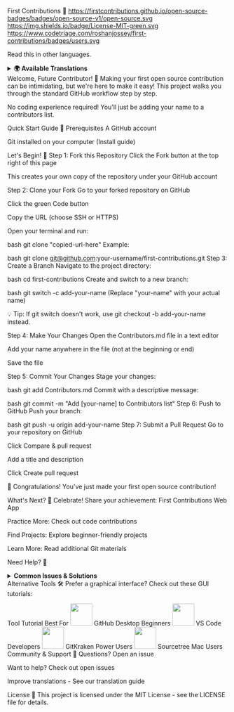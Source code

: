 First Contributions 🚀
https://firstcontributions.github.io/open-source-badges/badges/open-source-v1/open-source.svg
https://img.shields.io/badge/License-MIT-green.svg
https://www.codetriage.com/roshanjossey/first-contributions/badges/users.svg

Read this in other languages.
<details> <summary><b>🌍 Available Translations</b></summary>
<kbd><img title="Shqip" alt="Shqip" src="https://cdn.statically.io/gh/hjnilsson/country-flags/master/svg/al.svg" width="22"></kbd>
<kbd><img title="Armenian" alt="Armenian" src="https://cdn.statically.io/gh/hjnilsson/country-flags/master/svg/am.svg" width="22"></kbd>
<kbd><img title="Uzbek" alt="Uzbek language" src="https://cdn.statically.io/gh/hjnilsson/country-flags/master/svg/uz.svg" width="22"></kbd>
<kbd><img title="Azərbaycan dili" alt="Azərbaycan dili" src="https://cdn.statically.io/flags/az.svg" width="22"></kbd>
<kbd><img title="বাংলা" alt="বাংলা" src="https://cdn.statically.io/gh/hjnilsson/country-flags/master/svg/bd.svg" width="22"></kbd>
<kbd><img title="Bulgarian" alt="Bulgarian" src="https://cdn.statically.io/gh/hjnilsson/country-flags/master/svg/bg.svg" width="22"></kbd>
<kbd><img title="Português (Brasil)" alt="Português (Brasil)" src="https://cdn.statically.io/gh/hjnilsson/country-flags/master/svg/br.svg" width="22"></kbd>
<kbd><img title="Català" alt="Català" src="https://firstcontributions.github.io/assets/Readme/catalan1.png" width="22"></kbd>
<kbd><img title="中文 (Simplified)" alt="中文 (Simplified)" src="https://cdn.statically.io/gh/hjnilsson/country-flags/master/svg/cn.svg" width="22"></kbd>
<kbd><img title="Czech" alt="Czech" src="https://cdn.statically.io/gh/hjnilsson/country-flags/master/svg/cz.svg" width="22"></kbd>
<kbd><img title="Deutsch" alt="Deutsch" src="https://cdn.statically.io/gh/hjnilsson/country-flags/master/svg/de.svg" width="22"></kbd>
<kbd><img title="Dansk" alt="Dansk" src="https://cdn.statically.io/gh/hjnilsson/country-flags/master/svg/dk.svg" width="22"></kbd>
<kbd><img title="المصرية" alt="المصرية" src="https://cdn.statically.io/gh/hjnilsson/country-flags/master/svg/eg.svg" width="22"></kbd>
<kbd><img title="Dezéiriya" alt="Dezéiriya" src="https://cdn.statically.io/gh/hjnilsson/country-flags/master/svg/dz.svg" width="22"></kbd>
<kbd><img title="Español de España" alt="Español de España" src="https://cdn.statically.io/gh/hjnilsson/country-flags/master/svg/es.svg" width="22"></kbd>
<kbd><img title="Française" alt="Française" src="https://cdn.statically.io/gh/hjnilsson/country-flags/master/svg/fr.svg" width="22"></kbd>
<kbd><img title="Gaeilge" alt="Gaeilge" src="https://cdn.statically.io/gh/hjnilsson/country-flags/master/svg/ie.svg" width="22"></kbd>
<kbd><img title="Galego" alt="Galego" src="https://upload.wikimedia.org/wikipedia/commons/thumb/6/64/Flag_of_Galicia.svg/1200px-Flag_of_Galicia.svg.png" width="22"></kbd>
<kbd><img title="Ελληνικά" alt="Ελληνικά" src="https://cdn.statically.io/gh/hjnilsson/country-flags/master/svg/gr.svg" width="22"></kbd>
<kbd><img title="ქართული" alt="ქართული" src="https://cdn.statically.io/gh/hjnilsson/country-flags/master/svg/ge.svg" width="22"></kbd>
<kbd><img title="Magyar" alt="Magyar" src="https://cdn.statically.io/gh/hjnilsson/country-flags/master/svg/hu.svg" width="22"></kbd>
<kbd><img title="Bahasa Indonesia" alt="Bahasa Indonesia" src="https://cdn.statically.io/gh/hjnilsson/country-flags/master/svg/id.svg" width="22"></kbd>
<kbd><img title="עִברִית" alt="עִברִית" src="https://cdn.statically.io/gh/hjnilsson/country-flags/master/svg/il.svg" width="22"></kbd>
<kbd><img title="हिंदी/ગુજરાતી/मराठी/മലയാളം/ಕನ್ನಡ/తెలుగు/छत्तीसगढ़ी/বাংলা/தமிழ்" alt="हिंदी/ગુજરાતी/मराठी/മलയാളം/ಕನ್ನಡ/తెలుగు/छत्तीसगढ़ी/বাংলা/தமிழ்" src="https://cdn.statically.io/gh/hjnilsson/country-flags/master/svg/in.svg" width="22"></kbd>
<kbd><img title="தமிழ்" alt="தமிழ்" src="https://cdn.statically.io/gh/hjnilsson/country-flags/master/svg/lk.svg" width="22"></kbd>
<kbd><img title="فارسی" alt="فارسی" src="https://upload.wikimedia.org/wikipedia/commons/b/ba/Flag_of_Iran_before_1979_Revolution.svg" width="22"></kbd>
<kbd><img title="Italiano" alt="Italiano" src="https://cdn.statically.io/gh/hjnilsson/country-flags/master/svg/it.svg" width="22"></kbd>
<kbd><img title="日本語" alt="日本語" src="https://cdn.statically.io/gh/hjnilsson/country-flags/master/svg/jp.svg" width="22"></kbd>
<kbd><img title="සිංහල" alt="සිංහල" src="https://cdn.statically.io/gh/hjnilsson/country-flags/master/svg/lk.svg" width="22"></kbd>
<kbd><img title="Kiswahili (Kenya)" alt="Kiswahili (Kenya)" src="https://cdn.statically.io/gh/hjnilsson/country-flags/master/svg/ke.svg" width="22"></kbd>
<kbd><img title="한국어" alt="한국어" src="https://cdn.statically.io/gh/hjnilsson/country-flags/master/svg/kr.svg" width="22"></kbd>
<kbd><img title="Lietuvių kalba" alt="Lietuvių kalba" src="https://cdn.statically.io/gh/hjnilsson/country-flags/master/svg/lt.svg" width="22"></kbd>
<kbd><img title="Limba Română" alt="Limba Română" src="https://cdn.statically.io/gh/hjnilsson/country-flags/master/svg/md.svg" width="22"> <img title="Limba Română" alt="Limba Română" src="https://cdn.statically.io/gh/hjnilsson/country-flags/master/svg/ro.svg" width="22"></kbd>
<kbd><img title="မြန်မာ" alt="မြန်မာ" src="https://cdn.statically.io/gh/hjnilsson/country-flags/master/svg/mm.svg" width="22"></kbd>
<kbd><img title="Македонски" alt="Македонски" src="https://cdn.statically.io/gh/hjnilsson/country-flags/master/svg/mk.svg" width="22"></kbd>
<kbd><img title="Español de México" alt="Español de México" src="https://cdn.statically.io/gh/hjnilsson/country-flags/master/svg/mx.svg" width="22"></kbd>
<kbd><img title="Bahasa Melayu / بهاس ملايو‎ / Malay" alt="Bahasa Melayu / بهاس ملايو‎ / Malay" src="https://cdn.statically.io/gh/hjnilsson/country-flags/master/svg/my.svg" width="22"></kbd>
<kbd><img title="Dutch" alt="Dutch" src="https://cdn.statically.io/gh/hjnilsson/country-flags/master/svg/nl.svg" width="22"></kbd>
<kbd><img title="Norsk" alt="Norsk" src="https://cdn.statically.io/gh/hjnilsson/country-flags/master/svg/no.svg" width="22"></kbd>
<kbd><img title="नेपाली" alt="नेपाली" src="https://cdn.statically.io/gh/hjnilsson/country-flags/master/svg/np.svg" width="15"></kbd>
<kbd><img title="Wikang Filipino" alt="Wikang Filipino" src="https://cdn.statically.io/gh/hjnilsson/country-flags/master/svg/ph.svg" width="22"></kbd>
<kbd><img title="English (Pirate)" alt="English (Pirate)" src="https://firstcontributions.github.io/assets/Readme/pirate.png" width="22"></kbd>
<kbd><img title="اُاردو" alt="اردو" src="https://cdn.statically.io/gh/hjnilsson/country-flags/master/svg/pk.svg" width="22"></kbd>
<kbd><img title="Twi (Ghana)" alt="Twi (Ghana)" src="https://cdn.statically.io/gh/hjnilsson/country-flags/master/svg/gh.svg" width="22"></kbd>
<kbd><img title="Polski" alt="Polski" src="https://cdn.statically.io/gh/hjnilsson/country-flags/master/svg/pl.svg" width="22"></kbd>
<kbd><img title="Português (Portugal)" alt="Português (Portugal)" src="https://cdn.statically.io/gh/hjnilsson/country-flags/master/svg/pt.svg" width="22"></kbd>
<kbd><img title="Русский язык" alt="Русский язык" src="https://cdn.statically.io/gh/hjnilsson/country-flags/master/svg/ru.svg" width="22"></kbd>
<kbd><img title="العربية" alt="العربية" src="https://cdn.statically.io/gh/hjnilsson/country-flags/master/svg/sa.svg" width="22"></kbd>
<kbd><img title="Svenska" alt="Svenska" src="https://cdn.statically.io/gh/hjnilsson/country-flags/master/svg/se.svg" width="22"></kbd>
<kbd><img title="Slovenčina" alt="Slovenčina" src="https://cdn.statically.io/gh/hjnilsson/country-flags/master/svg/sk.svg" width="22"></kbd>
<kbd><img title="Slovenščina" alt="Slovenščina" src="https://cdn.statically.io/gh/hjnilsson/country-flags/master/svg/si.svg" width="22"></kbd>
<kbd><img title="ภาษาไทย" alt="ภาษาไทย" src="https://cdn.statically.io/gh/hjnilsson/country-flags/master/svg/th.svg" width="22"></kbd>
<kbd><img title="Türkçe" alt="Türkçe" src="https://cdn.statically.io/gh/hjnilsson/country-flags/master/svg/tr.svg" width="22"></kbd>
<kbd><img title="中文(Traditional)" alt="中文(Traditional)" src="https://cdn.statically.io/gh/hjnilsson/country-flags/master/svg/tw.svg" width="22"></kbd>
<kbd><img title="Українська" alt="Українська" src="https://cdn.statically.io/gh/hjnilsson/country-flags/master/svg/ua.svg" width="22"></kbd>
<kbd><img title="Tiếng Việt" alt="Tiếng Việt" src="https://cdn.statically.io/gh/hjnilsson/country-flags/master/svg/vn.svg" width="22"></kbd>
<kbd><img title="Tanzania" alt="Swahili language" src="https://cdn.statically.io/gh/hjnilsson/country-flags/master/svg/tz.svg" width="22"></kbd>
<kbd><img title="Zulu (South Africa)" alt="Zulu (South Africa)" src="https://cdn.statically.io/gh/hjnilsson/country-flags/master/svg/za.svg" width="22"></kbd>
<kbd><img title="Afrikaans (South Africa)" alt="Afrikaans (South Africa)" src="https://cdn.statically.io/gh/hjnilsson/country-flags/master/svg/za.svg" width="22"></kbd>
<kbd><img title="Igbo (Nigeria)" alt="Igbo (Nigeria)" src="https://cdn.statically.io/gh/hjnilsson/country-flags/master/svg/ng.svg" width="22"></kbd>
<kbd><img title="Bambara (Mali)" alt="Bambara (Mali)" src="https://cdn.statically.io/gh/hjnilsson/country-flags/master/svg/ml.svg" width="22"></kbd>
<kbd><img title="Hausa (Nigeria)" alt="Hausa (Nigeria)" src="https://upload.wikimedia.org/wikipedia/commons/thumb/5/5d/Flag_of_the_Hausa_people.svg/1280px-Flag_of_the_Hausa_people.svg.png" width="22"></kbd>
<kbd><img title="Yoruba (Nigeria)" alt="Yoruba (Nigeria)" src="https://www.fotw.info/images/n/ng%7Deoyor.gif" width="22"></kbd>
<kbd><img title="Latvia" alt="Latvia" src="https://cdn.statically.io/gh/hjnilsson/country-flags/master/svg/lv.svg" width="22"></kbd>
<kbd><img title="Suomeksi" alt="Suomeksi" src="https://cdn.statically.io/gh/hjnilsson/country-flags/master/svg/fi.svg" width="22"></kbd>
<kbd><img title="Беларуская мова" alt="Беларуская мова" src="https://cdn.statically.io/gh/hjnilsson/country-flags/master/svg/by.svg" width="22"></kbd>
<kbd><img title="Српски" alt="Српски" src="https://cdn.statically.io/gh/hjnilsson/country-flags/master/svg/rs.svg" width="22"></kbd>
<kbd><img title="Srpski" alt="Srpski" src="https://cdn.statically.io/gh/hjnilsson/country-flags/master/svg/rs.svg" width="22"></kbd>
<kbd><img title="Қазақша" alt="Қазақша" src="https://cdn.statically.io/gh/hjnilsson/country-flags/master/svg/kz.svg" width="22"></kbd>
<kbd><img title="Bosanski" alt="Bosanski" src="https://cdn.statically.io/gh/hjnilsson/country-flags/master/svg/ba.svg" width="22"></kbd>
<kbd><img title="Hrvatski" alt="Hrvatski" src="https://cdn.statically.io/gh/hjnilsson/country-flags/master/svg/hr.svg" width="22"></kbd>
<kbd><img title="پښتو" alt="پښتو" src="https://cdn.statically.io/gh/hjnilsson/country-flags/master/svg/af.svg" width="22"></kbd>
<kbd><img title="Af-soomaali" alt="Somalia" src="https://cdn.statically.io/gh/hjnilsson/country-flags/master/svg/so.svg" width="22"></kbd>
<kbd><img title="Español de Ecuador" alt="Ecuador" src="https://cdn.statically.io/gh/hjnilsson/country-flags/master/svg/ec.svg" width="22"></kbd>
<kbd><img title="Luganda (Uganda)" alt="Luganda (Uganda)" src="https://cdn.statically.io/gh/hjnilsson/country-flags/master/svg/ug.svg" width="22"></kbd>
<kbd><img title="Turkmen" alt="Turkmen language" src="https://cdn.statically.io/gh/hjnilsson/country-flags/master/svg/tm.svg" width="22"></kbd>
<kbd><img title="Ewe (TOGO)" alt="Ewe (TOGO)" src="https://cdn.statically.io/gh/hjnilsson/country-flags/master/svg/tg.svg" width="22"></kbd>
<kbd><img title="አማርኛ" alt="አማርኛ" src="https://cdn.statically.io/gh/hjnilsson/country-flags/master/svg/et.svg" width="22"></kbd>
<kbd><img title="Kurdî" alt="Kurdî" src="https://upload.wikimedia.org/wikipedia/commons/3/35/Flag_of_Kurdistan.svg" width="22"></kbd>
<kbd><img title="Malagasy" alt="Malagasy" src="https://cdn.statically.io/gh/hjnilsson/country-flags/master/svg/mg.svg" width="22"></kbd>
<kbd><img title="ភាសាខ្មែរ" alt="ភាសាខ្មែរ" src="https://cdn.statically.io/gh/hjnilsson/country-flags/master/svg/kh.svg" width="22"></kbd>
<kbd><img title="Morocco" alt="Moroccan Darija" src="https://cdn.statically.io/gh/hjnilsson/country-flags/master/svg/ma.svg" width="22"></kbd>
<kbd><img title="Mongolian" alt="Mongolian" src="https://cdn.statically.io/flags/mn.svg" width="22"></kbd>
<kbd><img title="Morocco" alt="Tounsi" src="https://cdn.statically.io/gh/hjnilsson/country-flags/master/svg/tn.svg" width="22"></kbd>

</details>
Welcome, Future Contributor! 👋
Making your first open source contribution can be intimidating, but we're here to make it easy! This project walks you through the standard GitHub workflow step by step.

No coding experience required! You'll just be adding your name to a contributors list.

Quick Start Guide 🎯
Prerequisites
A GitHub account

Git installed on your computer (Install guide)

Let's Begin! 🚀
Step 1: Fork this Repository
Click the Fork button at the top right of this page

This creates your own copy of the repository under your GitHub account

Step 2: Clone your Fork
Go to your forked repository on GitHub

Click the green Code button

Copy the URL (choose SSH or HTTPS)

Open your terminal and run:

bash
git clone "copied-url-here"
Example:

bash
git clone git@github.com:your-username/first-contributions.git
Step 3: Create a Branch
Navigate to the project directory:

bash
cd first-contributions
Create and switch to a new branch:

bash
git switch -c add-your-name
(Replace "your-name" with your actual name)

💡 Tip: If git switch doesn't work, use git checkout -b add-your-name instead.

Step 4: Make Your Changes
Open the Contributors.md file in a text editor

Add your name anywhere in the file (not at the beginning or end)

Save the file

Step 5: Commit Your Changes
Stage your changes:

bash
git add Contributors.md
Commit with a descriptive message:

bash
git commit -m "Add [your-name] to Contributors list"
Step 6: Push to GitHub
Push your branch:

bash
git push -u origin add-your-name
Step 7: Submit a Pull Request
Go to your repository on GitHub

Click Compare & pull request

Add a title and description

Click Create pull request

🎉 Congratulations! You've just made your first open source contribution!

What's Next? 🌟
Celebrate! Share your achievement: First Contributions Web App

Practice More: Check out code contributions

Find Projects: Explore beginner-friendly projects

Learn More: Read additional Git materials

Need Help? 🤔
<details> <summary><b>Common Issues & Solutions</b></summary>
Authentication Error
If you see:

bash
remote: Support for password authentication was removed on August 13, 2021...
Solution: Set up SSH authentication:

Generate SSH key

Add SSH key to GitHub

Or update your remote URL:

bash
git remote set-url origin git@github.com:your-username/your_repo.git
Git Command Not Found
Make sure Git is installed and added to your PATH. Install Git

</details>
Alternative Tools 🛠️
Prefer a graphical interface? Check out these GUI tutorials:

Tool	Tutorial	Best For
<img src="https://desktop.github.com/images/desktop-icon.svg" width="50">	GitHub Desktop	Beginners
<img src="https://upload.wikimedia.org/wikipedia/commons/1/1c/Visual_Studio_Code_1.35_icon.png" width="50">	VS Code	Developers
<img src="https://firstcontributions.github.io/assets/gui-tool-tutorials/gitkraken-tutorial/gk-icon.png" width="50">	GitKraken	Power Users
<img src="https://wac-cdn.atlassian.com/dam/jcr:81b15cde-be2e-4f4a-8af7-9436f4a1b431/Sourcetree-icon-blue.svg" width="50">	Sourcetree	Mac Users
Community & Support 👥
Questions? Open an issue

Want to help? Check out open issues

Improve translations - See our translation guide

License 📄
This project is licensed under the MIT License - see the LICENSE file for details.
